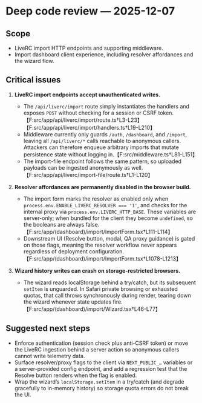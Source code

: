# Deep code review — 2025-12-07

## Scope
- LiveRC import HTTP endpoints and supporting middleware.
- Import dashboard client experience, including resolver affordances and the wizard flow.

## Critical issues

1. **LiveRC import endpoints accept unauthenticated writes.**
   - The `/api/liverc/import` route simply instantiates the handlers and exposes `POST` without checking for a session or CSRF token.【F:src/app/api/liverc/import/route.ts†L3-L23】【F:src/app/api/liverc/import/handlers.ts†L19-L210】
   - Middleware currently only guards `/auth`, `/dashboard`, and `/import`, leaving all `/api/liverc/*` calls reachable to anonymous callers. Attackers can therefore enqueue arbitrary imports that mutate persistence state without logging in.【F:src/middleware.ts†L81-L151】
   - The import-file endpoint follows the same pattern, so uploaded payloads can be ingested anonymously as well.【F:src/app/api/liverc/import-file/route.ts†L1-L120】

2. **Resolver affordances are permanently disabled in the browser build.**
   - The import form marks the resolver as enabled only when `process.env.ENABLE_LIVERC_RESOLVER === '1'`, and checks for the internal proxy via `process.env.LIVERC_HTTP_BASE`. These variables are server-only; when bundled for the client they become `undefined`, so the booleans are always false.【F:src/app/(dashboard)/import/ImportForm.tsx†L111-L114】
   - Downstream UI (Resolve button, modal, QA proxy guidance) is gated on those flags, meaning the resolver workflow never appears regardless of deployment configuration.【F:src/app/(dashboard)/import/ImportForm.tsx†L1078-L1213】

3. **Wizard history writes can crash on storage-restricted browsers.**
   - The wizard reads localStorage behind a try/catch, but its subsequent `setItem` is unguarded. In Safari private browsing or exhausted quotas, that call throws synchronously during render, tearing down the wizard whenever state updates fire.【F:src/app/(dashboard)/import/Wizard.tsx†L46-L77】

## Suggested next steps
- Enforce authentication (session check plus anti-CSRF token) or move the LiveRC ingestion behind a server action so anonymous callers cannot write telemetry data.
- Surface resolver/proxy flags to the client via `NEXT_PUBLIC_…` variables or a server-provided config endpoint, and add a regression test that the Resolve button renders when the flag is enabled.
- Wrap the wizard’s `localStorage.setItem` in a try/catch (and degrade gracefully to in-memory history) so storage quota errors do not break the UI.
